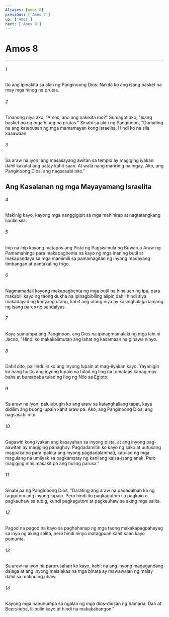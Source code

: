 ```yaml
---
Aliases: [Amos 8]
previous: ['Amos 7']
up: ['Amos']
next: ['Amos 9']
---
```

# Amos 8

***


###### 1 


Ito ang ipinakita sa akin ng Panginoong Dios: Nakita ko ang isang basket na may mga hinog na prutas. 


###### 2 


Tinanong niya ako, "Amos, ano ang nakikita mo?" Sumagot ako, "Isang basket po ng mga hinog na prutas." Sinabi sa akin ng Panginoon, "Dumating na ang katapusan ng mga mamamayan kong Israelita. Hindi ko na sila kaaawaan. 


###### 3 


Sa araw na iyon, ang masasayang awitan sa templo ay magiging iyakan dahil kakalat ang patay kahit saan. At wala nang maririnig na ingay. Ako, ang Panginoong Dios, ang nagsasabi nito." 

## Ang Kasalanan ng mga Mayayamang Israelita 


###### 4 


Makinig kayo, kayong mga nanggigipit sa mga mahihirap at nagtatangkang lipulin sila. 


###### 5 


Inip na inip kayong matapos ang Pista ng Pagsisimula ng Buwan o Araw ng Pamamahinga para makapagbenta na kayo ng mga inaning butil at makapandaya sa mga mamimili sa pamamagitan ng inyong madayang timbangan at pantakal ng trigo. 


###### 6 


Nagmamadali kayong makapagbenta ng mga butil na hinaluan ng ipa, para makabili kayo ng taong dukha na ipinagbibiling alipin dahil hindi siya makabayad ng kanyang utang, kahit ang utang niya ay kasinghalaga lamang ng isang pares ng sandalyas. 


###### 7 


Kaya sumumpa ang Panginoon, ang Dios na ipinagmamalaki ng mga lahi ni Jacob, "Hindi ko makakalimutan ang lahat ng kasamaan na ginawa ninyo. 


###### 8 


Dahil dito, palilindulin ko ang inyong lupain at mag-iiyakan kayo. Yayanigin ko nang husto ang inyong lupain na tulad ng Ilog na tumataas kapag may baha at bumababa tulad ng Ilog ng Nilo sa Egipto. 


###### 9 


Sa araw na iyon, palulubugin ko ang araw sa katanghaliang tapat, kaya didilim ang buong lupain kahit araw pa. Ako, ang Panginoong Dios, ang nagsasabi nito. 


###### 10 


Gagawin kong iyakan ang kasayahan sa inyong pista, at ang inyong pag-aawitan ay magiging panaghoy. Pagdadamitin ko kayo ng sako at uutusang magpakalbo para ipakita ang inyong pagdadalamhati, katulad ng mga magulang na umiiyak sa pagkamatay ng kanilang kaisa-isang anak. Pero magiging mas masakit pa ang huling parusa." 


###### 11 


Sinabi pa ng Panginoong Dios, "Darating ang araw na padadalhan ko ng taggutom ang inyong lupain. Pero hindi ito pagkagutom sa pagkain o pagkauhaw sa tubig, kundi pagkagutom at pagkauhaw sa aking mga salita. 


###### 12 


Pagod na pagod na kayo sa paghahanap ng mga taong makakapagpahayag sa inyo ng aking salita, pero hindi ninyo matagpuan kahit saan kayo pumunta. 


###### 13 


Sa araw na iyon na parurusahan ko kayo, kahit na ang inyong magagandang dalaga at ang inyong malalakas na mga binata ay mawawalan ng malay dahil sa matinding uhaw. 


###### 14 


Kayong mga nanunumpa sa ngalan ng mga dios-diosan ng Samaria, Dan at Beersheba, lilipulin kayo at hindi na makakabangon."
